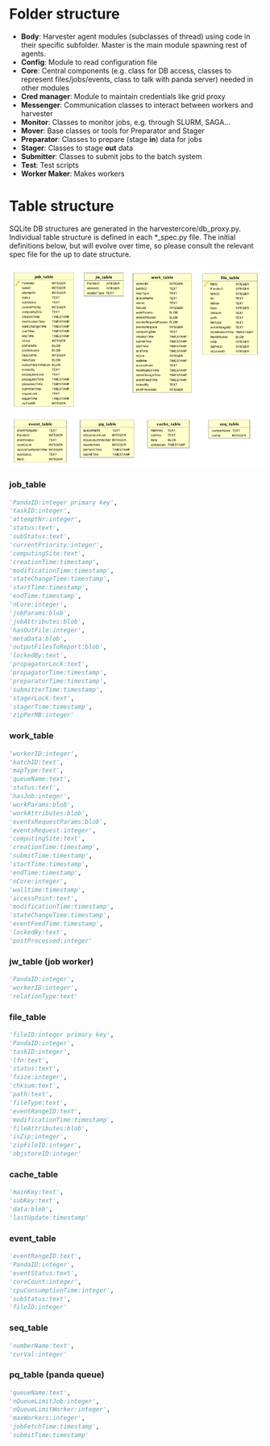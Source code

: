 # Folder structure
* **Body**: Harvester agent modules (subclasses of thread) using code in their specific subfolder. Master is the main module spawning rest of agents.
* **Config**: Module to read configuration file
* **Core**: Central components (e.g. class for DB access, classes to represent files/jobs/events, class to talk with panda server) needed in other modules
* **Cred manager**: Module to maintain credentials like grid proxy
* **Messenger**: Communication classes to interact between workers and harvester
* **Monitor**: Classes to monitor jobs, e.g. through SLURM, SAGA...
* **Mover**: Base classes or tools for Preparator and Stager
* **Preparator**: Classes to prepare (stage **in**) data for jobs
* **Stager**: Classes to stage **out** data
* **Submitter**: Classes to submit jobs to the batch system
* **Test**: Test scripts
* **Worker Maker**: Makes workers

# Table structure

SQLite DB structures are generated in the harvestercore/db_proxy.py. Individual table structure is defined in each *_spec.py file. The initial definitions below, but will evolve over time, so please consult the relevant spec file for the up to date structure.

![alt text](../images/db_diagram.png "DB ER diagram")  

### job_table
```python
'PandaID:integer primary key',
'taskID:integer',
'attemptNr:integer',
'status:text',
'subStatus:text',
'currentPriority:integer',
'computingSite:text',
'creationTime:timestamp',
'modificationTime:timestamp',
'stateChangeTime:timestamp',
'startTime:timestamp',
'endTime:timestamp',
'nCore:integer',
'jobParams:blob',
'jobAttributes:blob',
'hasOutFile:integer',
'metaData:blob',
'outputFilesToReport:blob',
'lockedBy:text',
'propagatorLock:text',
'propagatorTime:timestamp',
'preparatorTime:timestamp',
'submitterTime:timestamp',
'stagerLock:text',
'stagerTime:timestamp',
'zipPerMB:integer'             
```

### work_table
```python
'workerID:integer',
'batchID:text',
'mapType:text',
'queueName:text',
'status:text',
'hasJob:integer',
'workParams:blob',
'workAttributes:blob',
'eventsRequestParams:blob',
'eventsRequest:integer',
'computingSite:text',
'creationTime:timestamp',
'submitTime:timestamp',
'startTime:timestamp',
'endTime:timestamp',
'nCore:integer',
'walltime:timestamp',
'accessPoint:text',
'modificationTime:timestamp',
'stateChangeTime:timestamp',
'eventFeedTime:timestamp',
'lockedBy:text',
'postProcessed:integer'
```
### jw_table (job worker)
```python
'PandaID:integer',
'workerID:integer',
'relationType:text'
```        
### file_table
```python
'fileID:integer primary key',
'PandaID:integer',
'taskID:integer',
'lfn:text',
'status:text',
'fsize:integer',
'chksum:text',
'path:text',
'fileType:text',
'eventRangeID:text',
'modificationTime:timestamp',
'fileAttributes:blob',
'isZip:integer',
'zipFileID:integer',
'objstoreID:integer'
```
### cache_table
```python
'mainKey:text',
'subKey:text',
'data:blob',
'lastUpdate:timestamp'
```
### event_table
```python
'eventRangeID:text',
'PandaID:integer',
'eventStatus:text',
'coreCount:integer',
'cpuConsumptionTime:integer',
'subStatus:text',
'fileID:integer'
```
### seq_table
```python
'numberName:text',
'curVal:integer'
```
### pq_table (panda queue)
```python
'queueName:text',
'nQueueLimitJob:integer',
'nQueueLimitWorker:integer',
'maxWorkers:integer',
'jobFetchTime:timestamp',
'submitTime:timestamp'
```



